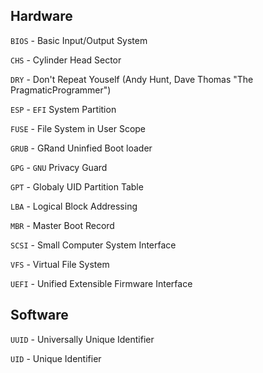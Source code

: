 ## Hardware

`BIOS` - Basic Input/Output System

`CHS` - Cylinder Head Sector

`DRY` - Don't Repeat Youself (Andy Hunt, Dave Thomas "The PragmaticProgrammer")

`ESP` - `EFI` System Partition

`FUSE` - File System in User Scope

`GRUB` - GRand Uninfied Boot loader

`GPG` - `GNU` Privacy Guard

`GPT` - Globaly UID Partition Table

`LBA` - Logical Block Addressing

`MBR` - Master Boot Record

`SCSI` - Small Computer System Interface

`VFS` - Virtual File System

`UEFI` - Unified Extensible Firmware Interface


## Software

`UUID` - Universally Unique Identifier

`UID` - Unique Identifier